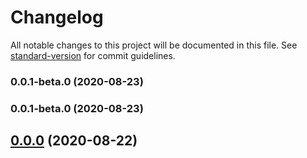# Changelog

All notable changes to this project will be documented in this file. See [standard-version](https://github.com/conventional-changelog/standard-version) for commit guidelines.

### 0.0.1-beta.0 (2020-08-23)

### 0.0.1-beta.0 (2020-08-23)

## [0.0.0](https://github.com/yashanand1910/rozgar.today/compare/v1.0.0...v0.0.0) (2020-08-22)
